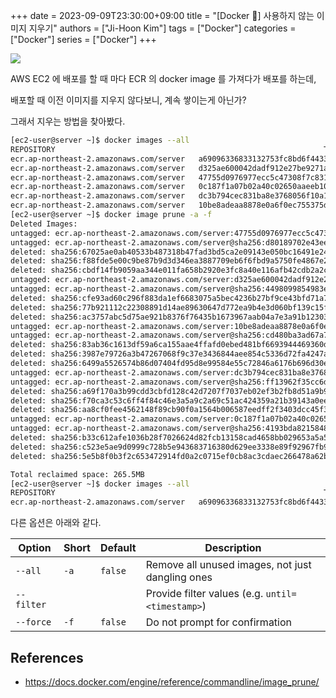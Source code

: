 +++
date = 2023-09-09T23:30:00+09:00
title = "[Docker 🐳] 사용하지 않는 이미지 지우기"
authors = ["Ji-Hoon Kim"]
tags = ["Docker"]
categories = ["Docker"]
series = ["Docker"]
+++

<img src="/images/posts/docker-logs/primary-blue-docker-logo.svg">

AWS EC2 에 배포를 할 때 마다 ECR 의 docker image 를 가져다가 배포를 하는데,

배포할 때 이전 이미지를 지우지 않다보니, 계속 쌓이는게 아닌가?

그래서 지우는 방법을 찾아봤다.

```bash
[ec2-user@server ~]$ docker images --all
REPOSITORY                                                            TAG                                        IMAGE ID       CREATED             SIZE
ecr.ap-northeast-2.amazonaws.com/server   a69096336833132753fc8bd6f44330504cac311f   caba7228ff8d   44 minutes ago      357MB
ecr.ap-northeast-2.amazonaws.com/server   d325ae600042dadf912e27be9271a5ff0cbe9f1c   cfe93ad60c29   58 minutes ago      357MB
ecr.ap-northeast-2.amazonaws.com/server   47755d0976977ecc5c47308f7c831cb57f63cee8   67025ae0ab40   About an hour ago   357MB
ecr.ap-northeast-2.amazonaws.com/server   0c187f1a07b02a40c02650aaeeb1058647f924ab   b33c612afe10   About an hour ago   357MB
ecr.ap-northeast-2.amazonaws.com/server   dc3b794cec831ba8e3768056f10a147d601a5265   a69f170a3b99   2 hours ago         357MB
ecr.ap-northeast-2.amazonaws.com/server   10be8adeaa8878e0a6f0ec755375d00da8ca79f9   83ab36c1613d   35 hours ago        357MB
[ec2-user@server ~]$ docker image prune -a -f
Deleted Images:
untagged: ecr.ap-northeast-2.amazonaws.com/server:47755d0976977ecc5c47308f7c831cb57f63cee8
untagged: ecr.ap-northeast-2.amazonaws.com/server@sha256:d80189702e43ee4a120be66d04ef0110c66bf382fd2a137f23eecf5a4acd8807
deleted: sha256:67025ae0ab40533b487318b47fad3bd5ca2e09143e050bc16491e244c9490887
deleted: sha256:f88fde5e00c9be87b9d3d346ea3887709eb6f6fbd9a5750fe4867e2f766424bc
deleted: sha256:cbdf14fb9059aa344e011fa658b2920e3fc8a40e116afb42cdb2a2c2ce6fd3f4
untagged: ecr.ap-northeast-2.amazonaws.com/server:d325ae600042dadf912e27be9271a5ff0cbe9f1c
untagged: ecr.ap-northeast-2.amazonaws.com/server@sha256:4498099854983e88ac8812a6391baaf5416fb9bc217757eef684a45b3421786c
deleted: sha256:cfe93ad60c296f883da1ef6683075a5bec4236b27bf9ce43bfd71a79e6a06924
deleted: sha256:77b921112c22308891d14ae89630647d772ea9b4e3d060bf139c15f2ad730def
deleted: sha256:ac3757abc5d75ae921b8376f76435b1673967aab04a7e3a91b1230309f828c39
untagged: ecr.ap-northeast-2.amazonaws.com/server:10be8adeaa8878e0a6f0ec755375d00da8ca79f9
untagged: ecr.ap-northeast-2.amazonaws.com/server@sha256:cd480ba3ad67a7112fce6d5df83a22f85b31f67b1245c73e0ce4151bc4050944
deleted: sha256:83ab36c1613df59a6ca155aae4ffafd0ebed481bf6693944469360dfd2e62ab8
deleted: sha256:3987e79726a3b47267068f9c37e3436844aee854c5336d72fa4247aaa812bef7
deleted: sha256:6499a5526574b86d07404fd95d8e99584e55c72846a6176b696d30e67fd26769
untagged: ecr.ap-northeast-2.amazonaws.com/server:dc3b794cec831ba8e3768056f10a147d601a5265
untagged: ecr.ap-northeast-2.amazonaws.com/server@sha256:ff13962f35cc6d9bb75d3f7b4660490f5e294863dce1e896b85855a978b3b59c
deleted: sha256:a69f170a3b99cdd3cbfd128c42d7207f7037eb02ef3b2fb8d51a9b9abf479e70
deleted: sha256:f70ca3c53c6ff4f84c46e3a5a9c2a69c51ac424359a21b39143a0ee605bf384d
deleted: sha256:aa8cf0fee4562148f89cb90f0a1564b006587eedff2f3403dcc45f3ba813a0e2
untagged: ecr.ap-northeast-2.amazonaws.com/server:0c187f1a07b02a40c02650aaeeb1058647f924ab
untagged: ecr.ap-northeast-2.amazonaws.com/server@sha256:4193bda8215848ce793ea380114edbcb0ff0db1a5bd952a5b8910db244d3b062
deleted: sha256:b33c612afe1036b28f7026624d82fcb13158cad4658bb029653a5a5b5ed39097
deleted: sha256:c523e5ae9d0999c728b5e943683716380d629ee3338e89f92967fb9cacb80844
deleted: sha256:5e5b8f0b3f2c653472914fd0a2c0715ef0cb8ac3cdaec266478a62b108887148

Total reclaimed space: 265.5MB
[ec2-user@server ~]$ docker images --all
REPOSITORY                                                            TAG                                        IMAGE ID       CREATED          SIZE
ecr.ap-northeast-2.amazonaws.com/server   a69096336833132753fc8bd6f44330504cac311f   caba7228ff8d   46 minutes ago   357MB
```

다른 옵션은 아래와 같다.

| Option     | Short | Default | Description                                      |
| ---------- | ----- | ------- | ------------------------------------------------ |
| `--all`    | `-a`  | `false` | Remove all unused images, not just dangling ones |
| `--filter` |       |         | Provide filter values (e.g. `until=<timestamp>`) |
| `--force`  | `-f`  | `false` | Do not prompt for confirmation                   |

## References

- https://docs.docker.com/engine/reference/commandline/image_prune/
